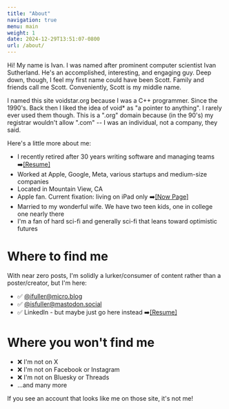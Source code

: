 ```yaml
---
title: "About"
navigation: true
menu: main
weight: 1
date: 2024-12-29T13:51:07-0800
url: /about/
---
```

Hi! My name is Ivan. I was named after prominent computer scientist Ivan Sutherland. He's an accomplished, interesting, and engaging guy. Deep down, though, I feel my first name could have been Scott. Family and friends call me Scott. Conveniently, Scott is my middle name.

I named this site voidstar.org because I was a C++ programmer. Since the 1990's. Back then I liked the idea of void* as "a pointer to anything". I rarely ever used them though. This is a ".org" domain because (in the 90's) my registrar wouldn't allow ".com" -- I was an individual, not a company, they said.

Here's a little more about me:
* I recently retired after 30 years writing software and managing teams ➡️[[Resume]](https://voidstar.org/resume/) 
* Worked at Apple, Google, Meta, various startups and medium-size companies
* Located in Mountain View, CA
* Apple fan. Current fixation: living on iPad only ➡️[[Now Page]](https://voidstar.org/now/)
* Married to my wonderful wife. We have two teen kids, one in college one nearly there
* I'm a fan of hard sci-fi and generally sci-fi that leans toward optimistic futures

# Where to find me
With near zero posts, I'm solidly a lurker/consumer of content rather than a poster/creator, but I'm here: 
* ✅ [@ifuller@micro.blog](http://micro.blog/ifuller)
* ✅ [@isfuller@mastodon.social](https://mastodon.social/@isfuller)
* ✅ LinkedIn - but maybe just go here instead ➡️[[Resume]](https://voidstar.org/resume/) 

# Where you won't find me
* ❌ I'm not on X
* ❌ I'm not on Facebook or Instagram
* ❌ I'm not on Bluesky or Threads
* ...and many more

If you see an account that looks like me on those site, it's not me!
